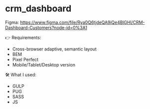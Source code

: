 # crm_dashboard

Figma: https://www.figma.com/file/Rya0Q6tjdeQA9iQe4BlGHl/CRM-Dashboard-Customers?node-id=0%3A1

👉 Requirements:
- Cross-browser adaptive, semantic layout
- BEM
- Pixel Perfect
- Mobile/Tablet/Desktop version

🛠️ What I used:
- GULP
- PUG
- SASS
- JS
